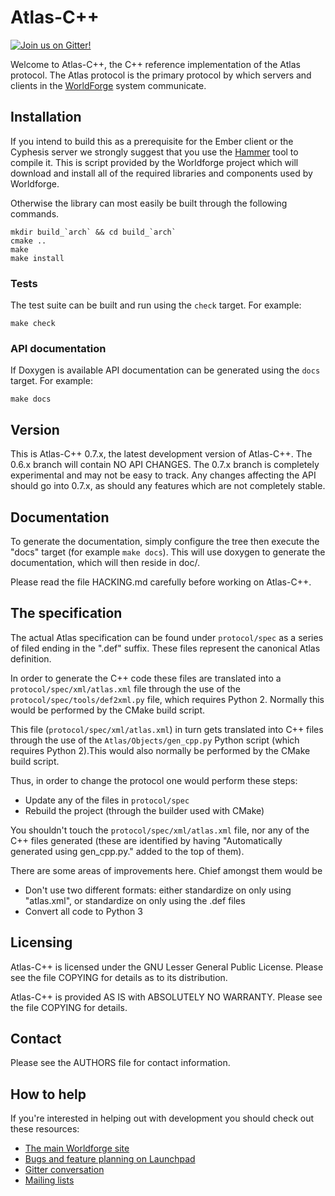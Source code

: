 # Atlas-C++

[![Join us on Gitter!](https://badges.gitter.im/Worldforge.svg)](https://gitter.im/Worldforge/Lobby)

Welcome to Atlas-C++, the C++ reference implementation of the Atlas protocol. The Atlas protocol is the primary protocol
 by which servers and clients in the [WorldForge](http://worldforge.org/ "The main Worldforge site") system communicate.

## Installation

If you intend to build this as a prerequisite for the Ember client or the Cyphesis server we strongly suggest that you 
use the [Hammer](http://wiki.worldforge.org/wiki/Hammer_Script "The Hammer script") tool to compile it.
This is script provided by the Worldforge project which will download and install all of the required libraries and 
components used by Worldforge.

Otherwise the library can most easily be built through the following commands.
```
mkdir build_`arch` && cd build_`arch`
cmake ..
make
make install
```

### Tests

The test suite can be built and run using the ```check``` target. For example:

```
make check
```

### API documentation

If Doxygen is available API documentation can be generated using the ```docs``` target. For example:

```
make docs
```

## Version

This is Atlas-C++ 0.7.x, the latest development version of Atlas-C++. The
0.6.x branch will contain NO API CHANGES. The 0.7.x branch is completely
experimental and may not be easy to track. Any changes affecting the API
should go into 0.7.x, as should any features which are not completely
stable.

## Documentation

To generate the documentation, simply configure the tree then execute the "docs" target (for example ```make docs```). 
This will use doxygen to generate the documentation, which will then reside in doc/.

Please read the file HACKING.md carefully before working on Atlas-C++.

## The specification

The actual Atlas specification can be found under ```protocol/spec``` as a series of filed ending in the ".def" suffix. These files represent the canonical Atlas definition.

In order to generate the C++ code these files are translated into a ```protocol/spec/xml/atlas.xml``` file through the use of the ```protocol/spec/tools/def2xml.py``` file, which requires Python 2. Normally this would be performed by the CMake build script.

This file (```protocol/spec/xml/atlas.xml```) in turn gets translated into C++ files through the use of the ```Atlas/Objects/gen_cpp.py``` Python script (which requires Python 2).This would also normally be performed by the CMake build script. 

Thus, in order to change the protocol one would perform these steps:
 * Update any of the files in ```protocol/spec```
 * Rebuild the project (through the builder used with CMake)
 
You shouldn't touch the ```protocol/spec/xml/atlas.xml``` file, nor any of the C++ files generated (these are identified by having "Automatically generated using gen_cpp.py." added to the top of them).
 
There are some areas of improvements here. Chief amongst them would be
 * Don't use two different formats: either standardize on only using "atlas.xml", or standardize on only using the .def files
 * Convert all code to Python 3 

## Licensing

Atlas-C++ is licensed under the GNU Lesser General Public License. Please see
the file COPYING for details as to its distribution.

Atlas-C++ is provided AS IS with ABSOLUTELY NO WARRANTY. Please see the file
COPYING for details.

## Contact

Please see the AUTHORS file for contact information.

## How to help

If you're interested in helping out with development you should check out these resources:

* [The main Worldforge site](http://worldforge.org/ "The main Worldforge site")
* [Bugs and feature planning on Launchpad](https://launchpad.net/atlas-cpp "Atlas-C++ Launchpad entry")
* [Gitter conversation](https://gitter.im/Worldforge/Lobby "Gitter conversation")
* [Mailing lists](http://mail.worldforge.org/lists/listinfo/ "Mailing lists")
